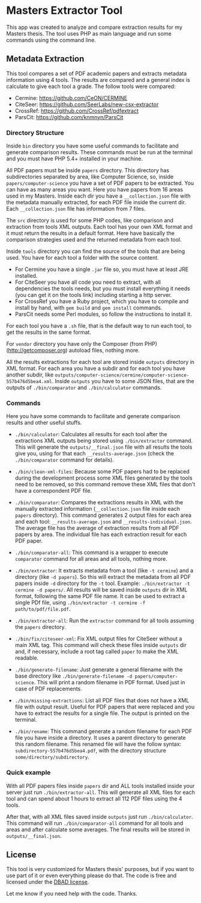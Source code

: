 # Masters Extractor Tool

This app was created to analyze and compare extraction results for my Masters thesis. The tool uses PHP as main language and run some commands using the command line.

## Metadata Extraction

This tool compares a set of PDF academic papers and extracts metadata information using 4 tools. The results are compared and a general index is calculate to give each tool a grade. The follow tools were compared:

- Cermine: https://github.com/CeON/CERMINE
- CiteSeer: https://github.com/SeerLabs/new-csx-extractor
- CrossRef: https://github.com/CrossRef/pdfextract
- ParsCit: https://github.com/knmnyn/ParsCit

### Directory Structure

Inside `bin` directory you have some useful commands to facilitate and generate comparison results. These commands must be run at the terminal and you must have PHP 5.4+ installed in your machine.

All PDF papers must be inside `papers` directory. This directory has subdirectories separated by area, like Computer Science, so, inside `papers/computer-science` you have a set of PDF papers to be extracted. You can have as many areas you want. Here you have papers from 16 areas used in my Masters. Inside each dir you have a `__collection.json` file with the metadata manually extracted, for each PDF file inside the current dir. Each `__collection.json` file has information from 7 files.

The `src` directory is used for some PHP codes, like comparison and extraction from tools XML outputs. Each tool has your own XML format and it must return the results in a default format. Here have basically the comparison strategies used and the returned metadata from each tool.

Inside `tools` directory you can find the source of the tools that are being used. You have for each tool a folder with the source content. 

- For Cermine you have a single `.jar` file so, you must have at least JRE installed. 
- For CiteSeer you have all code you need to extract, with all dependencies the tools needs, but you must install everything it needs (you can get it on the tools link) including starting a http server. 
- For CrossRef you have a Ruby project, which you have to compile and install by hand, with `gem build` and `gem install` commands. 
- ParsCit needs some Perl modules, so follow the instructions to install it. 

For each tool you have a `.sh` file, that is the default way to run each tool, to get the results in the same format.

For `vendor` directory you have only the Composer (from PHP) (http://getcomposer.org) autoload files, nothing more.

All the results extractions for each tool are stored inside `outputs` directory in XML format. For each area you have a subdir and for each tool you have another subdir, like `outputs/computer-science/cermine/computer-science-557b476d5bea4.xml`. Inside `outputs` you have to some JSON files, that are the outputs of `./bin/comparator` and `./bin/calculator` commands.



### Commands

Here you have some commands to facilitate and generate comparison results and other useful stuffs.

- `./bin/calculator`: Calculates all results for each tool after the extractions XML outputs being stored using `./bin/extractor` command. This will generate the `outputs/__final.json` file with all results the tools give you, using for that each `__results-average.json` (check the `./bin/comparator` command for details).

- `./bin/clean-xml-files`: Because some PDF papers had to be replaced during the development process some XML files generated by the tools need to be removed, so this command remove these XML files that don't have a correspondent PDF file.

- `./bin/comparator`: Compares the extractions results in XML with the manually extracted information (`__collection.json` file inside each `papers` directory). This command generates 2 output files for each area and each tool: `__results-average.json` and `__results-individual.json`. The average file has the average of extraction results from all PDF papers by area. The individual file has each extraction result for each PDF paper.

- `./bin/comparator-all`: This command is a wrapper to execute `comparator` command for all areas and all tools, nothing more.

- `./bin/extractor`: It extracts metadata from a tool (like `-t cermine`) and a directory (like `-d papers`). So this will extract the metadata from all PDF papers inside `-d` directory for the `-t` tool. Example: `./bin/extractor -t cermine -d papers/`. All results will be saved inside `outputs` dir in XML format, following the same PDF file name. It can be used to extract a single PDf file, using `./bin/extractor -t cermine -f path/to/pdf/file.pdf`.

- `./bin/extractor-all`: Run the `extractor` command for all tools assuming the `papers` directory.

- `./bin/fix/citeseer-xml`: Fix XML output files for CiteSeer without a main XML tag. This command will check these files inside `outputs` dir and, if necessary, include a root tag called `paper` to make the XML readable.

- `./bin/generate-filename`: Just generate a general filename with the base directory like `./bin/generate-filename -d papers/computer-science`. This will print a random filename in PDF format. Used just in case of PDF replacements.

- `./bin/missing-extractions`: List all PDF files that does not have a XML file with output result. Useful for PDF papers that were replaced and you have to extract the results for a single file. The output is printed on the terminal.

- `./bin/rename`: This command generate a random filename for each PDF file you have inside a directory. It uses a parent directory to generate this random filename. This renamed file will have the follow syntax: `subdirectory-557b476d5bea4.pdf`, with the directory structure `some/directory/subdirectory`.

### Quick example

With all PDF papers files inside `papers` dir and ALL tools installed inside your server just run `./bin/extractor-all`. This will generate all XML files for each tool and can spend about 1 hours to extract all 112 PDF files using the 4 tools.

After that, with all XML files saved inside `outputs` just run `./bin/calculator`. This command will run `./bin/comparator-all` command for all tools and areas and after calculate some averages. The final results will be stored in `outputs/__final.json`.



## License

This tool is very customized for Masters thesis' purposes, but if you want to use part of it or even everything please do that. The code is free and licensed under the [DBAD license](http://www.dbad-license.org/).

Let me know if you need help with the code. Thanks.




